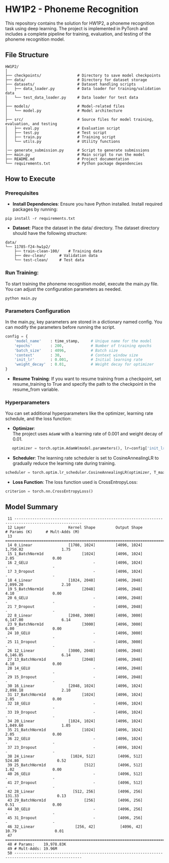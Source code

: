 # HW1P2 - Phoneme Recognition

This repository contains the solution for HW1P2, a phoneme recognition task using deep learning. The project is implemented in PyTorch and includes a complete pipeline for training, evaluation, and testing of the phoneme recognition model.

## File Structure

```plaintext
HW1P2/
│
├── checkpoints/                # Directory to save model checkpoints
├── data/                       # Directory for dataset storage
├── datasets/                   # Dataset handling scripts
│   ├── data_loader.py          # Data loader for training/validation data
│   └── test_data_loader.py     # Data loader for test data
│
├── models/                     # Model-related files
│   └── model.py                # Model architecture
│
├── src/                        # Source files for model training, evaluation, and testing
│   ├── eval.py                 # Evaluation script
│   ├── test.py                 # Test script
│   ├── train.py                # Training script
│   └── utils.py                # Utility functions
│
│── generate_submission.py      # Script to generate submissions
├── main.py                     # Main script to run the model
├── README.md                   # Project documentation
└── requirements.txt            # Python package dependencies
```

## How to Execute
### Prerequisites
- **Install Dependencies**:
Ensure you have Python installed. Install required packages by running:
```aiignore
pip install -r requirements.txt
```
- **Dataset**:
Place the dataset in the data/ directory. The dataset directory should have the following structure:
```aiignore
data/
└── 11785-f24-hw1p2/
    ├── train-clean-100/    # Training data
    ├── dev-clean/      # Validation data
    └── test-clean/     # Test data

```
### Run Training:
To start training the phoneme recognition model, execute the main.py file. You can adjust the configuration parameters as needed.
```aiignore
python main.py
```

### Parameters Configuration
In the main.py, key parameters are stored in a dictionary named config. You can modify the parameters before running the script.
```python
config = {
    'model_name'    : time_stamp,     # Unique name for the model
    'epochs'        : 200,            # Number of training epochs
    'batch_size'    : 4096,           # Batch size
    'context'       : 30,             # Context window size
    'init_lr'       : 0.001,          # Initial learning rate
    'weight_decay'  : 0.01,           # Weight decay for optimizer
}

```
- **Resume Training**: If you want to resume training from a checkpoint, set resume_training to True and specify the path to the checkpoint in the resume_from variable.

### Hyperparameters
You can set additional hyperparameters like the optimizer, learning rate schedule, and the loss function:

- **Optimizer**:  
   The project uses `AdamW` with a learning rate of 0.001 and weight decay of 0.01.

```python
   optimizer = torch.optim.AdamW(model.parameters(), lr=config['init_lr'], weight_decay=config['weight_decay'])
```
- **Scheduler**:
The learning rate scheduler is set to CosineAnnealingLR to gradually reduce the learning rate during training.
```python
scheduler = torch.optim.lr_scheduler.CosineAnnealingLR(optimizer, T_max=config['epochs'])
```
- **Loss Function**:
The loss function used is CrossEntropyLoss:
```python
criterion = torch.nn.CrossEntropyLoss()
```
## Model Summary 
```aiignore
 11 ----------------------------------------------------------------------------------------------------
 12 Layer                   Kernel Shape         Output Shape         # Params (K)      # Mult-Adds (M)
 13 ====================================================================================================
 14 0_Linear                [1708, 1024]         [4096, 1024]             1,750.02                 1.75
 15 1_BatchNorm1d                 [1024]         [4096, 1024]                 2.05                 0.00
 16 2_GELU                             -         [4096, 1024]                    -                    -
 17 3_Dropout                          -         [4096, 1024]                    -                    -
 18 4_Linear                [1024, 2048]         [4096, 2048]             2,099.20                 2.10
 19 5_BatchNorm1d                 [2048]         [4096, 2048]                 4.10                 0.00
 20 6_GELU                             -         [4096, 2048]                    -                    -
 21 7_Dropout                          -         [4096, 2048]                    -                    -
 22 8_Linear                [2048, 3000]         [4096, 3000]             6,147.00                 6.14
 23 9_BatchNorm1d                 [3000]         [4096, 3000]                 6.00                 0.00
 24 10_GELU                            -         [4096, 3000]                    -                    -
 25 11_Dropout                         -         [4096, 3000]                    -                    -
 26 12_Linear               [3000, 2048]         [4096, 2048]             6,146.05                 6.14
 27 13_BatchNorm1d                [2048]         [4096, 2048]                 4.10                 0.00
 28 14_GELU                            -         [4096, 2048]                    -                    -
 29 15_Dropout                         -         [4096, 2048]                    -                    -
 30 16_Linear               [2048, 1024]         [4096, 1024]             2,098.18                 2.10
 31 17_BatchNorm1d                [1024]         [4096, 1024]                 2.05                 0.00
 32 18_GELU                            -         [4096, 1024]                    -                    -
 33 19_Dropout                         -         [4096, 1024]                    -                    -
 34 20_Linear               [1024, 1024]         [4096, 1024]             1,049.60                 1.05
 35 21_BatchNorm1d                [1024]         [4096, 1024]                 2.05                 0.00
 36 22_GELU                            -         [4096, 1024]                    -                    -
 37 23_Dropout                         -         [4096, 1024]                    -                    -
 38 24_Linear                [1024, 512]          [4096, 512]               524.80                 0.52
 39 25_BatchNorm1d                 [512]          [4096, 512]                 1.02                 0.00
 40 26_GELU                            -          [4096, 512]                    -                    -
 41 27_Dropout                         -          [4096, 512]                    -                    -
 42 28_Linear                 [512, 256]          [4096, 256]               131.33                 0.13
 43 29_BatchNorm1d                 [256]          [4096, 256]                 0.51                 0.00
 44 30_GELU                            -          [4096, 256]                    -                    -
 45 31_Dropout                         -          [4096, 256]                    -                    -
 46 32_Linear                  [256, 42]           [4096, 42]                10.79                 0.01
 47 ====================================================================================================
 48 # Params:    19,978.83K
 49 # Mult-Adds: 19.96M
 50 ----------------------------------------------------------------------------------------------------
```